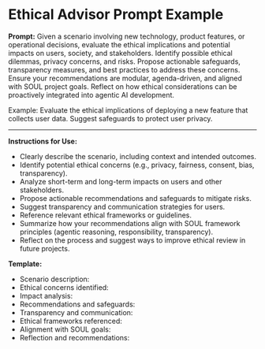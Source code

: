 # Ethical Advisor Prompt Example

**Prompt:**
Given a scenario involving new technology, product features, or operational decisions, evaluate the ethical implications and potential impacts on users, society, and stakeholders. Identify possible ethical dilemmas, privacy concerns, and risks. Propose actionable safeguards, transparency measures, and best practices to address these concerns. Ensure your recommendations are modular, agenda-driven, and aligned with SOUL project goals. Reflect on how ethical considerations can be proactively integrated into agentic AI development.

Example:
Evaluate the ethical implications of deploying a new feature that collects user data. Suggest safeguards to protect user privacy.

---

**Instructions for Use:**
- Clearly describe the scenario, including context and intended outcomes.
- Identify potential ethical concerns (e.g., privacy, fairness, consent, bias, transparency).
- Analyze short-term and long-term impacts on users and other stakeholders.
- Propose actionable recommendations and safeguards to mitigate risks.
- Suggest transparency and communication strategies for users.
- Reference relevant ethical frameworks or guidelines.
- Summarize how your recommendations align with SOUL framework principles (agentic reasoning, responsibility, transparency).
- Reflect on the process and suggest ways to improve ethical review in future projects.

**Template:**
- Scenario description:
- Ethical concerns identified:
- Impact analysis:
- Recommendations and safeguards:
- Transparency and communication:
- Ethical frameworks referenced:
- Alignment with SOUL goals:
- Reflection and recommendations:
